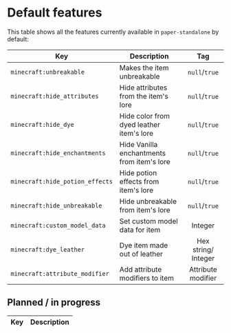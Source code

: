 # Default features

This table shows all the features currently available in `paper-standalone` by default:

| Key                             | Description                                |           Tag           |
|---------------------------------|--------------------------------------------|:-----------------------:|
| `minecraft:unbreakable`         | Makes the item unbreakable                 |      `null`/`true`      |
| `minecraft:hide_attributes`     | Hide attributes from the item's lore       |      `null`/`true`      |
| `minecraft:hide_dye`            | Hide color from dyed leather item's lore   |      `null`/`true`      |
| `minecraft:hide_enchantments`   | Hide Vanilla enchantments from item's lore |      `null`/`true`      |
| `minecraft:hide_potion_effects` | Hide potion effects from item's lore       |      `null`/`true`      |
| `minecraft:hide_unbreakable`    | Hide unbreakable from item's lore          |      `null`/`true`      |
| `minecraft:custom_model_data`   | Set custom model data for item             |         Integer         |
| `minecraft:dye_leather`         | Dye item made out of leather               | Hex string/<br/>Integer |
| `minecraft:attribute_modifier`  | Add attribute modifiers to item            |   Attribute modifier    |

## Planned / in progress

| Key                            | Description                     |
|--------------------------------|---------------------------------|
